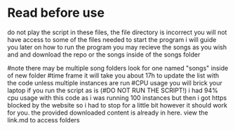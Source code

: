 # Read before use
do not play the script in these files, the file directory is incorrect
you will not have access to some of the files needed to start the program
i will guide you later on how to run the program 
you may recieve the songs as you wish and and download the repo or the songs inside of the songs folder

#note
there may be multiple song folders look for one named "songs" inside of new folder
#time frame
it will take you about 17h to update the list with the code unless multiple instances are run
#CPU usage
you will brick your laptop if you run the script as is (#DO NOT RUN THE SCRIPT!)
i had 94% cpu usage with this code as i was running 100 instances but then i got https blocked by the website so i had to stop for a little bit however it should work for you.
the provided downloaded content is already in here. 
view the link.md to access folders
